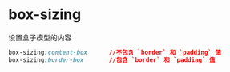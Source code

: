 # box-sizing

设置盒子模型的内容

```css
box-sizing:content-box      //不包含 `border` 和 `padding` 值
box-sizing:border-box       //包含 `border` 和 `padding` 值
```